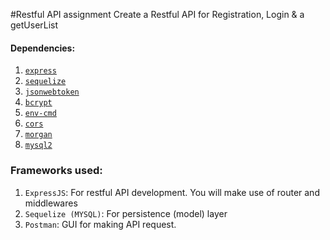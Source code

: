 #Restful API assignment
Create a Restful API for Registration, Login & a getUserList

#### Dependencies:
1. [`express`](https://expressjs.com/)
2. [`sequelize`](http://docs.sequelizejs.com/)
3. [`jsonwebtoken`](https://www.npmjs.com/package/jsonwebtoken)
4. [`bcrypt`](https://www.npmjs.com/package/bcrypt)
5. [`env-cmd`](https://www.npmjs.com/package/env-cmd)
6. [`cors`](https://www.npmjs.com/package/cors)
7. [`morgan`](https://www.npmjs.com/package/morgan)
8. [`mysql2`](https://www.npmjs.com/package/mysql2)



### Frameworks used: 
1. `ExpressJS`: For restful API development. You will make use of router and middlewares
2. `Sequelize (MYSQL)`: For persistence (model) layer
3. `Postman`: GUI for making API request.